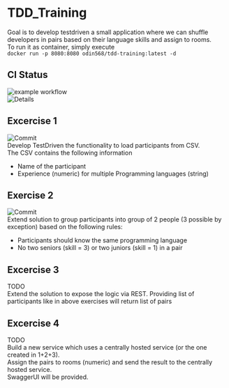 # TDD_Training
Goal is to develop testdriven a small application where we can shuffle developers in pairs based on their language skills and assign to rooms.  
To run it as container, simply execute  
```docker run -p 8080:8080 odin568/tdd-training:latest -d```

## CI Status
![example workflow](https://github.com/odin568/TDD_TRAINING/actions/workflows/gradle.yml/badge.svg)  
![Details](https://github.com/odin568/TDD_Training/actions/workflows/gradle.yml)

## Excercise 1
![Commit](https://github.com/odin568/TDD_Training/commit/2e60b5e7943ecc87f828db60aba10185c782fdcc)  
Develop TestDriven the functionality to load participants from CSV.  
The CSV contains the following information
* Name of the participant
* Experience (numeric) for multiple Programming languages (string)

## Exercise 2
![Commit](https://github.com/odin568/TDD_Training/commit/4aea27ebea429ea2462cc29545f5b3af13ebffd3)  
Extend solution to group participants into group of 2 people (3 possible by exception) based on the following rules:
* Participants should know the same programming language
* No two seniors (skill = 3) or two juniors (skill = 1) in a pair

## Excercise 3
TODO  
Extend the solution to expose the logic via REST. Providing list of participants like in above exercises will return list of pairs

## Excercise 4
TODO  
Build a new service which uses a centrally hosted service (or the one created in 1+2+3).  
Assign the pairs to rooms (numeric) and send the result to the centrally hosted service.  
SwaggerUI will be provided.
